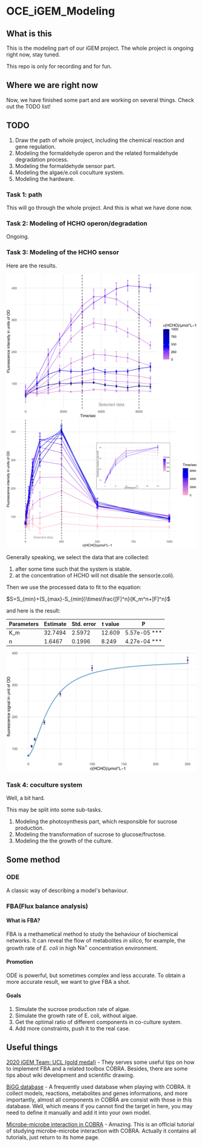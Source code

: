 # OCE_iGEM_Modeling

## What is this

This is the modeling part of our iGEM project. The whole project is ongoing right now, stay tuned.

This repo is only for recording and for fun.

## Where we are right now

Now, we have finished some part and are working on several things. Check out the TODO list!

## TODO

1. Draw the path of whole project, including the chemical reaction and gene regulation.
2. Modeling the formaldehyde operon and the related formaldehyde degradation process.
3. Modeling the formaldehyde sensor part.
4. Modeling the algae/e.coli coculture system.
5. Modeling the hardware.

### Task 1: path

This will go through the whole project. And this is what we have done now.

### Task 2: Modeling of HCHO operon/degradation

Ongoing.

### Task 3: Modeling of the HCHO sensor

Here are the results.

![F-T](Graph/F-T.jpg) ![S-F-C](Graph/S-F-Combine.png)

Generally speaking, we select the data that are collected:

1. after some time such that the system is stable.
2. at the concentration of HCHO will not disable the sensor(e.coli).

Then we use the processed data to fit to the equation:

$S=S_{min}+(S_{max}-S_{min})\times\frac{[F]^n}{K_m^n+[F]^n}$

and here is the result:

| Parameters | Estimate | Std. error | t value | P                |
|------------|----------|------------|---------|------------------|
| K_m        | 32.7494  | 2.5972     | 12.609   | 5.57e-05 *** |
| n          | 1.6467   | 0.1996     | 8.249    | 4.27e-04 ***  |

![fit](Graph/fit-S-F-Hill.jpg)

### Task 4: coculture system

Well, a bit hard.

This may be split into some sub-tasks.

1. Modeling the photosynthesis part, which responsible for sucrose production.
2. Modeling the transformation of sucrose to glucose/fructose.
3. Modeling the the growth of the culture.

## Some method

### ODE

A classic way of describing a model's behaviour.

### FBA(Flux balance analysis)

#### What is FBA?

FBA is a methametical method to study the behaviour of biochemical networks. It can reveal the flow of metabolites *in silico*, for example, the growth rate of *E. coli* in high $\text{Na}^+$ concentration 
environment.

#### Promotion

ODE is powerful, but sometimes complex and less accurate. To obtain a more accurate result, we want to give FBA a shot.

#### Goals

1. Simulate the sucrose production rate of algae.
2. Simulate the growth rate of E. coli, without algae.
3. Get the optimal ratio of different components in co-culture system.
4. Add more constraints, push it to the real case.

## Useful things

[2020 iGEM Team: UCL (gold medal)](https://2020.igem.org/Team:UCL/Contribution#4) - They serves some useful tips on how to implement FBA and a related toolbox COBRA. Besides, there are some tips about wiki development and scientific drawing.

[BiGG database](http://bigg.ucsd.edu/) - A frequently used database when playing with COBRA. It collect models, reactions, metabolites and genes informations, and more importantly, almost all components in COBRA are consist with those in this database. Well, which means if you cannot find the target in here, you may need to define it manually and add it into your own model.

[Microbe-microbe interaction in COBRA](https://github.com/opencobra/COBRA.tutorials/tree/master/analysis/microbeMicrobeInteractions) - Amazing. This is an official tutorial of studying microbe-microbe interaction with COBRA. Actually it contains all tutorials, just return to its home page.
